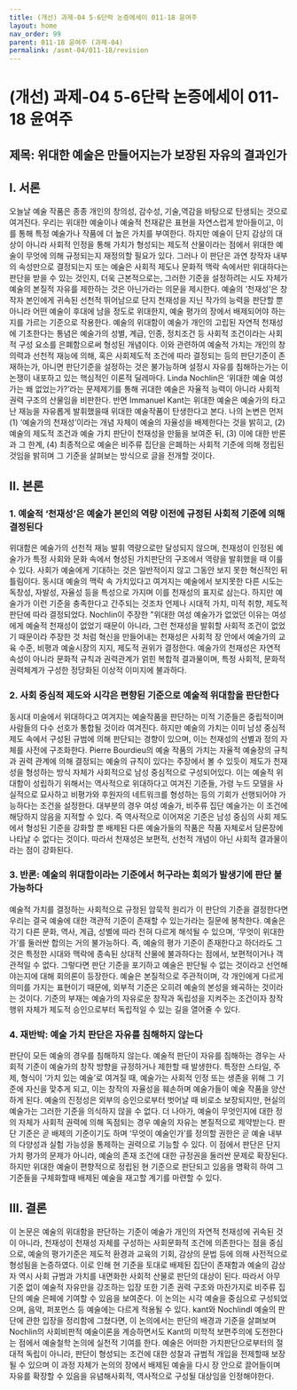 ```yaml
---
title: (개선) 과제-04 5-6단락 논증에세이 011-18 윤여주
layout: home
nav_order: 99
parent: 011-18 윤여주 (과제-04)
permalink: /asmt-04/011-18/revision
---
```


# (개선) 과제-04 5-6단락 논증에세이 011-18 윤여주 

## 제목: 위대한 예술은 만들어지는가 보장된 자유의 결과인가

## I. 서론

오늘날 예술 작품은 종종 개인의 창의성, 감수성, 기술,역감을 바탕으로 탄생되는 것으로 여겨진다. 우리는 위대한 예술이나 예술적 천재같은 표현을 자연스럽게 받아들이고, 이를 통해 특정 예술가나 작품에 더 높은 가치를 부여한다. 하지만 예술이 단지 감상의 대상이 아니라 사회적 인정을 통해 가치가 형성되는 제도적 산물이라는 점에서 위대한 예술이 무엇에 의해 규정되는지 재정의할 필요가 있다. 그러나 이 판단은 과연 창작자 내부의 속성만으로 결정되는지 또는 예술은 사회적 제도나 문화적 맥락 속에서만 위대하다는 판단을 받을 수 있는 것인지, 더욱 근본적으로는, 그러한 기준을 설정하려는 시도 자체가 예술의 본질적 자유를 제한하는 것은 아닌가라는 의문을 제시한다. 예술의 ‘천재성’은 창작자 본인에게 귀속된 선천적 뛰어남으로 단지 천재성을 지닌 작가의 능력을 판단할 뿐 아니라 어떤 예술이 후대에 남을 정도로 위대한지, 예술 평가의 장에서 배제되어야 하는지를 가르는 기준으로 작용한다. 예술의 위대함이 예술가 개인의 고립된 자연적 천재성에 기초한다는 통념은 예술가의 성별, 계급, 인종, 정치조건 등 사회적 조건이라는 사회적 구성 요소를 은폐함으로써 형성된 개념이다. 이와 관련하여 예술적 가치는 개인의 창의력과 선천적 재능에 의해, 혹은 사회제도적 조건에 따라 결정되는 등의 판단기준이 존재하는가, 아니면 판단기준을 설정하는 것은 불가능하며 설정시 자유를 침해하는가는 이 논쟁이 내포하고 있는 핵심적인 이론적 딜레마다. Linda Nochlin은 ‘위대한 예술 여성가는 왜 없었는가?’라는 문제제기를 통해 귀대한 예술은 자율적 능력이 아니라 사회적 권력 구조의 산물임을 비판한다. 반면 Immanuel Kant는 위대한 예술은 예술가의 타고난 재능을 자유롭게 발휘했을때 위대한 예술작품이 탄생한다고 본다. 나의 논변은 먼저(1) ‘예술가의 천재성’이라는 개념 자체이 예술의 자율성을 배제한다는 것을 밝히고, (2) 예술의 제도적 조건과 예술 가치 판단이 천재성을 만듦을 보여준 뒤, (3) 이에 대한 반론과 그 한계, (4) 최종적으로 예술은 비주류 집단을 은폐하는 사회적 기준에 의해 정립된 것임을 밝히며 그 기준을 살펴보는 방식으로 글을 전개할 것이다. 

## II. 본론

### 1. 예술적 ‘천재성’은 예술가 본인의 역량 이전에 규정된 사회적 기준에 의해 결정된다

위대함은 예술가의 선천적 재능 발휘 역량으로만 달성되지 않으며, 천재성이 인정된 예술가가 특정 사회와 문화 속에서 형성된 가치판단의 구조에서 역량을 발휘했을 때 이룰 수 있다. 사회가 예술에게 기대하는 것은 일반적이지 않고 그동안 보지 못한 혁신적인 뒤틀림이다. 동시대 예술의 맥락 속 가치있다고 여겨지는 예술에서 보지못한 다른 시도는 독창성, 자발성, 자율성 등을 특성으로 가지며 이를 천재성의 표지로 삼는다. 하지만 예술가가 이런 기준을 충족한다고 간주되는 것조차 언제나 시대적 가치, 미적 취향, 제도적 판단에 따라 결정되었다. Nochlin이 주장한 "위대한 여성 예술가가 없었던 이유는 여성에게 예술적 천재성이 없었기 때문이 아니라, 그런 천재성을 발휘할 사회적 조건이 없었기 때문이라 주장한 것 처럼 혁신을 만들어내는 천재성은 사회적 장 안에서 예술가의 교육 수준, 비평과 예술시장의 지지, 제도적 권위가 결정한다. 예술가의 천재성은 자연적 속성이 아니라 문화적 규칙과 권력관계가 얽힌 복합적 결과물이며, 특정 사회적, 문화적 권력체계가 구성한 정당화된 이상적 이미지에 불과하다. 

### 2. 사회 중심적 제도와 시각은 편향된 기준으로 예술적 위대함을 판단한다

동시대 미술에서 위대하다고 여겨지는 예술작품을 판단하는 미적 기준들은 중립적이며 사람들의 다수 선호가 통합될 것이라 여겨진다. 하지만 예술의 가치는 이미 남성 중심적 제도 속에서 구성된 규범에 의해 판단되는 경향이 있으며, 이는 천재성의 선별과 정의 자체를 사전에 구조화한다. Pierre Bourdieu의 예술 작품의 가치는 자율적 예술장의 규칙과 권력 관계에 의해 결정되는 예술의 규칙이 있다는 주장에서 볼 수 있듯이 제도가 천재성을 형성하는 방식 자체가 사회적으로 남성 중심적으로 구성되어있다. 이는 예술적 위대함이 성립하기 위해서는 역사적으로 위대하다고 여겨진 기준들, 가령 누드 모델을 사실적으로 묘사하고 비평가와 후원자의 네트워크를 형성하는 등의 기회가 선행되어야 가능하다는 조건을 설정한다. 대부분의 경우 여성 예술가, 비주류 집단 예술가는 이 조건에 해당하지 않음을 지적할 수 있다. 즉 역사적으로 이어져온 기준은 남성 중심의 사회 제도에서 형성된 기준을 강화할 뿐 배제된 다른 예술가들의 작품은 작품 자체로서 담론장에 나타날 수 없다는 것이다. 따라서 천재성은 보편적, 선천적 개념이 아닌 사회적 결과물이라는 점이 강화된다.

### 3. 반론: 예술의 위대함이라는 기준에서 허구라는 회의가 발생기에 판단 불가능하다

예술적 가치를 결정하는 사회적으로 규정된 암묵적 원리가 이 판단의 기준을 결정한다면 우리는 결국 예술에 대한 객관적 기준이 존재할 수 있는가라는 질문에 봉착한다. 예술은 각기 다른 문화, 역사, 계급, 성별에 따라 전혀 다르게 해석될 수 있으며, ‘무엇이 위대한가’를 둘러싼 합의는 거의 불가능하다. 즉, 예술의 평가 기준이 존재한다고 하더라도 그것은 특정한 시대와 맥락에 종속된 상대적 산물에 불과하다는 점에서, 보편적이거나 객관적일 수 없다.
그렇다면 판단 기준을 포기하고 예술은 판단될 수 없는 것이라고 선언해야는지에 대해 회의론이 등장한다. 예술은 본질적으로 주관적이며, 각 개인에게 다르게 의미를 가지는 표현이기 때문에, 외부적 기준은 오히려 예술의 본성을 왜곡하는 것이라는 것이다. 기준의 부재는 예술가의 자유로운 창작과 독립성을 지켜주는 조건이자 창작 행위 자체가 제도적 승인으로부터 독립적일 수 있는 길을 열어줄 수 있다.


### 4. 재반박: 예술 가치 판단은 자유를 침해하지 않는다

판단이 모든 예술의 경우를 침해하지 않는다. 예술적 판단이 자유를 침해하는 경우는 사회적 기준이 예술가의 창작 방향을 규정하거나 제한할 때 발생한다. 특정한 스타일, 주제, 형식이 ‘가치 있는 예술’로 여겨질 때, 예술가는 사회적 인정 또는 생존을 위해 그 기준에 자신을 맞추게 되고, 이는 창작의 자율성을 훼손하며 예술가들이 예술 작품을 양산하게 된다. 예술의 진정성은 외부의 승인으로부터 벗어날 때 비로소 보장되지만, 현실의 예술가는 그러한 기준을 의식하지 않을 수 없다.
더 나아가, 예술이 무엇인지에 대한 정의 자체가 사회적 권력에 의해 독점되는 경우 예술의 자유는 본질적으로 제약받는다. 판단 기준은 곧 배제의 기준이기도 하며 ‘무엇이 예술인가’를 정의할 권한은 곧 예술 내부의 다양성과 실험 가능성을 통제하는 권력으로 기능할 수 있다. 이 점에서 판단은 단지 가치 평가의 문제가 아니라, 예술의 존재 조건에 대한 규정권을 둘러싼 문제로 확장된다. 하지만 위대한 예술이 편향적으로 정립된 현 기준으로 판단되고 있음을 명확히 하여 그 기준들을 구체화할때 배제된 예술을 재고할 계기를 마련할 수 있다. 

## III. 결론

이 논문은 예술의 위대함을 판단하는 기준이 예술가 개인의 자연적 천재성에 귀속된 것이 아니라, 천재성이 천재성 자체를 구성하는 사회문화적 조건에 의존한다는 점을 중심으로, 예술의 평가기준은 제도적 환경과 교육의 기회, 감상의 문법 등에 의해 사전적으로 형성됨을 논증하였다. 이로 인해 현 기준을 토대로 배제된 집단이 존재함과 예술의 감상자 역시 사회 규범과 가치를 내면화한 사회적 산물로 판단의 대상이 된다. 따라서 아무 기준 없이 예술적 자유만을 강조하는 입장 또한 기존 권력 구조와 마찬가지로 비주류 집단의 예술 은페에 기여할 수 있음을 보여준다. 이 논의는 시각 예술을 중심으로 구성되었으며, 음악, 퍼포먼스 등 예술에는 다르게 적용될 수 있다. kant와 Nochlindl 예술의 판단에 관한 입장을 정리함에 그쳤다면, 이 논의에서는 판단의 배경과 기준을 살펴보며 Nochlin의 사회비판적 예술이론을 계승하면서도 Kant의 미학적 보편주의에 도전한다는 점에서 예술철학 논의에 실천적 기여를 한다. 예술은 어떠한 가치판단으로부터의 절대적 독립이 아니라, 판단이 형성되는 조건에 대한 성찰과 규범적 개입을 전제할때 보장될 수 있으며 이 과정 자체가 논의의 장에서 배제된 예술을 다시 장 안으로 끌어들이며 자유를 확장할 수 있음을 유념해사회적, 역사적으로 구성될 대상임을 인정해야한다.